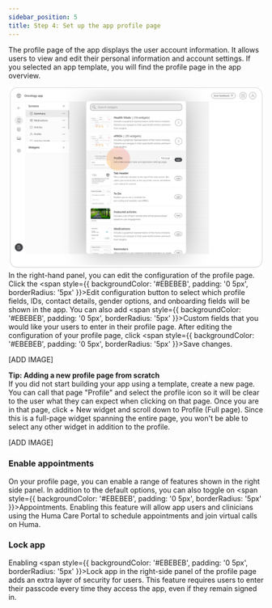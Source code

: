 ```yaml
---
sidebar_position: 5
title: Step 4: Set up the app profile page
---
```

The profile page of the app displays the user account information. It allows users to view and edit their personal information and account settings. If you selected an app template, you will find the profile page in the app overview. 

![alt text](<../assets/Profile edit-0.png>)
In the right-hand panel, you can edit the configuration of the profile page. Click the <span style={{ backgroundColor: '#EBEBEB', padding: '0 5px', borderRadius: '5px' }}>Edit configuration</span> button to select which profile fields, IDs, contact details, gender options, and onboarding fields will be shown in the app. You can also add <span style={{ backgroundColor: '#EBEBEB', padding: '0 5px', borderRadius: '5px' }}>Custom fields</span> that you would like your users to enter in their profile page. After editing the configuration of your profile page, click <span style={{ backgroundColor: '#EBEBEB', padding: '0 5px', borderRadius: '5px' }}>Save changes</span>.

[ADD IMAGE]

<div style={{ backgroundColor: 'transparent', border: '1px solid #297A7A', borderBottomWidth: '3px', borderRightWidth: '3px', padding: '10px', borderRadius: '5px', marginBottom: '10px' }}>
  <strong>Tip: Adding a new profile page from scratch</strong><br/>
  <span>If you did not start building your app using a template, create a new page. You can call that page "Profile" and select the profile icon so it will be clear to the user what they can expect when clicking on that page. Once you are in that page, click <span style={{ backgroundColor: '#EBEBEB', padding: '0 5px', borderRadius: '5px' }}>+ New widget</span> and scroll down to <span style={{ backgroundColor: '#EBEBEB', padding: '0 5px', borderRadius: '5px' }}>Profile (Full page)</span>. Since this is a full-page widget spanning the entire page, you won't be able to select any other widget in addition to the profile.</span>
</div>

[ADD IMAGE]

### Enable appointments

On your profile page, you can enable a range of features shown in the right side panel. In addition to the default options, you can also toggle on <span style={{ backgroundColor: '#EBEBEB', padding: '0 5px', borderRadius: '5px' }}>Appointments</span>. Enabling this feature will allow app users and clinicians using the Huma Care Portal to schedule appointments and join virtual calls on Huma. 

### Lock app

Enabling <span style={{ backgroundColor: '#EBEBEB', padding: '0 5px', borderRadius: '5px' }}>Lock app</span> in the right-side panel of the profile page adds an extra layer of security for users. This feature requires users to enter their passcode every time they access the app, even if they remain signed in.